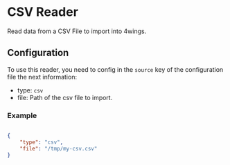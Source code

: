 # CSV Reader

Read data from a CSV File to import into 4wings.

## Configuration

To use this reader, you need to config in the `source` key of the configuration file the next information:

* type: `csv`
* file: Path of the csv file to import.


### Example 

```json

{
    "type": "csv",
    "file": "/tmp/my-csv.csv"
}


```